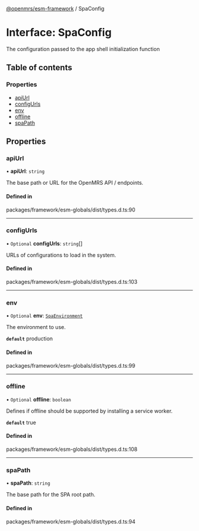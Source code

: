 [@openmrs/esm-framework](../API.md) / SpaConfig

# Interface: SpaConfig

The configuration passed to the app shell initialization function

## Table of contents

### Properties

- [apiUrl](SpaConfig.md#apiurl)
- [configUrls](SpaConfig.md#configurls)
- [env](SpaConfig.md#env)
- [offline](SpaConfig.md#offline)
- [spaPath](SpaConfig.md#spapath)

## Properties

### apiUrl

• **apiUrl**: `string`

The base path or URL for the OpenMRS API / endpoints.

#### Defined in

packages/framework/esm-globals/dist/types.d.ts:90

___

### configUrls

• `Optional` **configUrls**: `string`[]

URLs of configurations to load in the system.

#### Defined in

packages/framework/esm-globals/dist/types.d.ts:103

___

### env

• `Optional` **env**: [`SpaEnvironment`](../API.md#spaenvironment)

The environment to use.

**`default`** production

#### Defined in

packages/framework/esm-globals/dist/types.d.ts:99

___

### offline

• `Optional` **offline**: `boolean`

Defines if offline should be supported by installing a service worker.

**`default`** true

#### Defined in

packages/framework/esm-globals/dist/types.d.ts:108

___

### spaPath

• **spaPath**: `string`

The base path for the SPA root path.

#### Defined in

packages/framework/esm-globals/dist/types.d.ts:94

